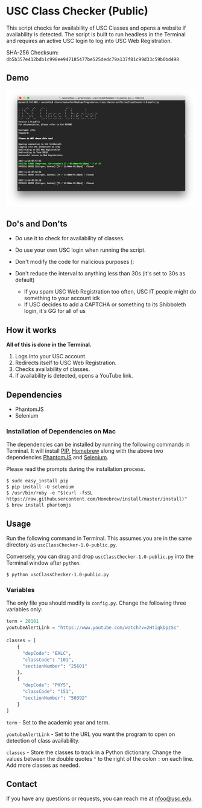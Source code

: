 # USC Class Checker (Public)
This script checks for availability of USC Classes and opens a website if availability is detected. The script is built to run headless in the Terminal and requires an active USC login to log into USC Web Registration.

SHA-256 Checksum: `db5b357e412bdb1c998ee947185477be525dedc79a137f81c99d33c59b0bd498`

## Demo

![USC Class Checker in action](demo.png "USC Class Checker in action")

## Do's and Don'ts

* Do use it to check for availability of classes.
* Do use your own USC login when running the script.

* Don't modify the code for malicious purposes (:
* Don't reduce the interval to anything less than 30s (it's set to 30s as default)
  * If you spam USC Web Registration too often, USC IT people might do something to your account idk
  * If USC decides to add a CAPTCHA or something to its Shibboleth login, it's GG for all of us

## How it works

**All of this is done in the Terminal.**

1. Logs into your USC account.
2. Redirects itself to USC Web Registration.
3. Checks availability of classes.
4. If availability is detected, opens a YouTube link.

## Dependencies
* PhantomJS
* Selenium

### Installation of Dependencies on Mac
The dependencies can be installed by running the following commands in Terminal. It will install [PIP](https://pypi.python.org/pypi/pip), [Homebrew](https://brew.sh/) along with the above two dependencies [PhantomJS](http://phantomjs.org/) and [Selenium](http://www.seleniumhq.org/).

Please read the prompts during the installation process.

```console
$ sudo easy_install pip
$ pip install -U selenium
$ /usr/bin/ruby -e "$(curl -fsSL https://raw.githubusercontent.com/Homebrew/install/master/install)"
$ brew install phantomjs
```

## Usage

Run the following command in Terminal. This assumes you are in the same directory as `uscClassChecker-1.0-public.py`.

Conversely, you can drag and drop `uscClassChecker-1.0-public.py` into the Terminal window after `python`.

```console
$ python uscClassChecker-1.0-public.py
```

### Variables

The only file you should modify is `config.py`. Change the following three variables only:

```python
term = 20181
youtubeAlertLink = "https://www.youtube.com/watch?v=2HtiqkDpzSs"

classes = [
    {
      "depCode": "EALC",
      "classCode": "101",
      "sectionNumber": "25601"
    },
    {
      "depCode": "PHYS",
      "classCode": "151",
      "sectionNumber": "50392"
    }
]
```

`term` - Set to the academic year and term.

`youtubeAlertLink` - Set to the URL you want the program to open on detection of class availability.

`classes` - Store the classes to track in a Python dictionary. Change the values between the double quotes `"` to the right of the colon `:` on each line. Add more classes as needed.

## Contact

If you have any questions or requests, you can reach me at nfoo@usc.edu.
